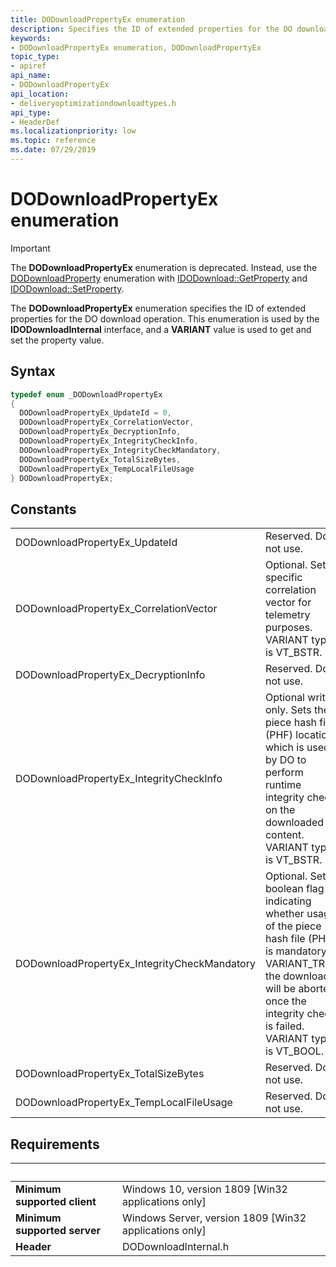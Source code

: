 ```yaml
---
title: DODownloadPropertyEx enumeration
description: Specifies the ID of extended properties for the DO download operation.
keywords:
- DODownloadPropertyEx enumeration, DODownloadPropertyEx
topic_type:
- apiref
api_name:
- DODownloadPropertyEx
api_location:
- deliveryoptimizationdownloadtypes.h
api_type:
- HeaderDef
ms.localizationpriority: low
ms.topic: reference
ms.date: 07/29/2019
---
```


# DODownloadPropertyEx enumeration

> [!IMPORTANT]
> The **DODownloadPropertyEx** enumeration is deprecated. Instead, use the [DODownloadProperty](../deliveryoptimizationdownloadtypes/ne-deliveryoptimizationdownloadtypes-dodownloadproperty.md) enumeration with [IDODownload::GetProperty](../do/nf-do-idodownload-getproperty.md) and [IDODownload::SetProperty](../do/nf-do-idodownload-setproperty.md).

The **DODownloadPropertyEx** enumeration specifies the ID of extended properties for the DO download operation. This enumeration is used by the **IDODownloadInternal** interface, and a **VARIANT** value is used to get and set the property value.

## Syntax

```cpp
typedef enum _DODownloadPropertyEx
{
  DODownloadPropertyEx_UpdateId = 0,
  DODownloadPropertyEx_CorrelationVector,
  DODownloadPropertyEx_DecryptionInfo,    
  DODownloadPropertyEx_IntegrityCheckInfo,   
  DODownloadPropertyEx_IntegrityCheckMandatory, 
  DODownloadPropertyEx_TotalSizeBytes, 
  DODownloadPropertyEx_TempLocalFileUsage 
} DODownloadPropertyEx;
```
## Constants

| | |
|-|-|
| DODownloadPropertyEx_UpdateId | Reserved. Do not use. |
| DODownloadPropertyEx_CorrelationVector | Optional. Sets a specific correlation vector for telemetry purposes. VARIANT type is VT_BSTR. |
| DODownloadPropertyEx_DecryptionInfo | Reserved. Do not use. |
| DODownloadPropertyEx_IntegrityCheckInfo | Optional write-only. Sets the piece hash file (PHF) location, which is used by DO to perform runtime integrity checks on the downloaded content. VARIANT type is VT_BSTR. |
| DODownloadPropertyEx_IntegrityCheckMandatory | Optional. Sets a boolean flag indicating whether usage of the piece hash file (PHF) is mandatory. If VARIANT_TRUE, the download will be aborted once the integrity check is failed. VARIANT type is VT_BOOL. |
| DODownloadPropertyEx_TotalSizeBytes | Reserved. Do not use. |
| DODownloadPropertyEx_TempLocalFileUsage | Reserved. Do not use. |

## Requirements

| &nbsp; | &nbsp; |
| ---- |:---- |
| **Minimum supported client** | Windows 10, version 1809 \[Win32 applications only\] |
| **Minimum supported server** | Windows Server, version 1809 \[Win32 applications only\] |
| **Header** | DODownloadInternal.h |